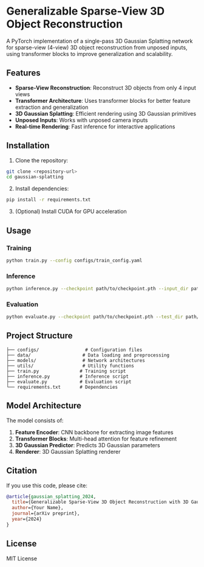 # Generalizable Sparse-View 3D Object Reconstruction

A PyTorch implementation of a single-pass 3D Gaussian Splatting network for sparse-view (4-view) 3D object reconstruction from unposed inputs, using transformer blocks to improve generalization and scalability.

## Features

- **Sparse-View Reconstruction**: Reconstruct 3D objects from only 4 input views
- **Transformer Architecture**: Uses transformer blocks for better feature extraction and generalization
- **3D Gaussian Splatting**: Efficient rendering using 3D Gaussian primitives
- **Unposed Inputs**: Works with unposed camera inputs
- **Real-time Rendering**: Fast inference for interactive applications

## Installation

1. Clone the repository:
```bash
git clone <repository-url>
cd gaussian-splatting
```

2. Install dependencies:
```bash
pip install -r requirements.txt
```

3. (Optional) Install CUDA for GPU acceleration

## Usage

### Training

```bash
python train.py --config configs/train_config.yaml
```

### Inference

```bash
python inference.py --checkpoint path/to/checkpoint.pth --input_dir path/to/images
```

### Evaluation

```bash
python evaluate.py --checkpoint path/to/checkpoint.pth --test_dir path/to/test_data
```

## Project Structure

```
├── configs/                 # Configuration files
├── data/                   # Data loading and preprocessing
├── models/                 # Network architectures
├── utils/                  # Utility functions
├── train.py               # Training script
├── inference.py           # Inference script
├── evaluate.py            # Evaluation script
└── requirements.txt       # Dependencies
```

## Model Architecture

The model consists of:
1. **Feature Encoder**: CNN backbone for extracting image features
2. **Transformer Blocks**: Multi-head attention for feature refinement
3. **3D Gaussian Predictor**: Predicts 3D Gaussian parameters
4. **Renderer**: 3D Gaussian Splatting renderer

## Citation

If you use this code, please cite:

```bibtex
@article{gaussian_splatting_2024,
  title={Generalizable Sparse-View 3D Object Reconstruction with 3D Gaussian Splatting},
  author={Your Name},
  journal={arXiv preprint},
  year={2024}
}
```

## License

MIT License
